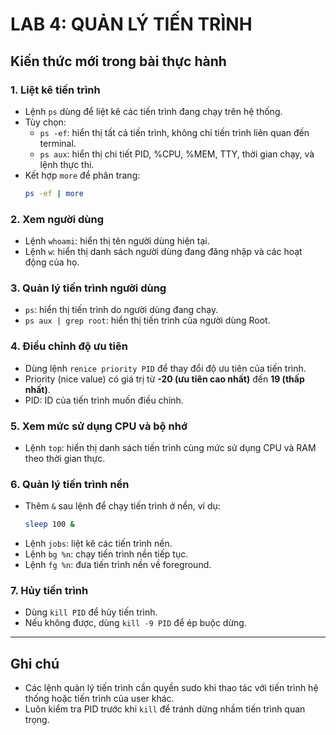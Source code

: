 # LAB 4: QUẢN LÝ TIẾN TRÌNH

## Kiến thức mới trong bài thực hành

### 1. Liệt kê tiến trình
- Lệnh `ps` dùng để liệt kê các tiến trình đang chạy trên hệ thống.
- Tùy chọn:
  - `ps -ef`: hiển thị tất cả tiến trình, không chỉ tiến trình liên quan đến terminal.
  - `ps aux`: hiển thị chi tiết PID, %CPU, %MEM, TTY, thời gian chạy, và lệnh thực thi.
- Kết hợp `more` để phân trang:
  ```bash
  ps -ef | more
  ```

### 2. Xem người dùng
- Lệnh `whoami`: hiển thị tên người dùng hiện tại.
- Lệnh `w`: hiển thị danh sách người dùng đang đăng nhập và các hoạt động của họ.

### 3. Quản lý tiến trình người dùng
- `ps`: hiển thị tiến trình do người dùng đang chạy.
- `ps aux | grep root`: hiển thị tiến trình của người dùng Root.

### 4. Điều chỉnh độ ưu tiên
- Dùng lệnh `renice priority PID` để thay đổi độ ưu tiên của tiến trình.
- Priority (nice value) có giá trị từ **-20 (ưu tiên cao nhất)** đến **19 (thấp nhất)**.
- PID: ID của tiến trình muốn điều chỉnh.

### 5. Xem mức sử dụng CPU và bộ nhớ
- Lệnh `top`: hiển thị danh sách tiến trình cùng mức sử dụng CPU và RAM theo thời gian thực.

### 6. Quản lý tiến trình nền
- Thêm `&` sau lệnh để chạy tiến trình ở nền, ví dụ:
  ```bash
  sleep 100 &
  ```
- Lệnh `jobs`: liệt kê các tiến trình nền.
- Lệnh `bg %n`: chạy tiến trình nền tiếp tục.
- Lệnh `fg %n`: đưa tiến trình nền về foreground.

### 7. Hủy tiến trình
- Dùng `kill PID` để hủy tiến trình.
- Nếu không được, dùng `kill -9 PID` để ép buộc dừng.

---

## Ghi chú
- Các lệnh quản lý tiến trình cần quyền sudo khi thao tác với tiến trình hệ thống hoặc tiến trình của user khác.
- Luôn kiểm tra PID trước khi `kill` để tránh dừng nhầm tiến trình quan trọng.
